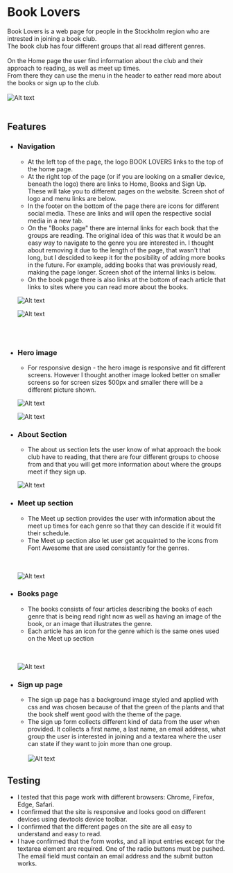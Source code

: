 # Book Lovers
Book Lovers is a web page for people in the Stockholm region who are intrested in joining a book club.   
The book club has four different groups that all read different genres. 
<br />
<br />
On the Home page the user find information about the club and their approach to reading, as well as meet up times.  
From there they can use the menu in the header to eather read more about the books or sign up to the club.
<br />
<br />
![Alt text](assets/images/am-I-responsive.PNG)
<br />
<br />
## Features 
* ### Navigation
  * At the left top of the page, the logo BOOK LOVERS links to the top of the home page.
  * At the right top of the page (or if you are looking on a smaller device, beneath the logo) there are links to Home, Books and Sign Up. These will take you to different pages on the website. Screen shot of logo and menu links are below.
  * In the footer on the bottom of the page there are icons for different social media. These are links and will open the respective social media in a new tab. 
  * On the "Books page" there are internal links for each book that the groups are reading. The original idea of this was that it would be an easy way to navigate to the genre you are interested in. I thought about removing it due to the length of the page, that wasn't that long, but I descided to keep it for the posibility of adding more books in the future. For example, adding books that was previously read, making the page longer. Screen shot of the internal links is below.
  * On the book page there is also links at the bottom of each article that links to sites where you can read more about the books. 

  ![Alt text](assets/images/menu-and-logo.PNG)

  ![Alt text](assets/images/internal-links.PNG)
<br />
<br />

* ### Hero image
    * For responsive design - the hero image is responsive and fit different screens. However I thought another image looked better on smaller screens so for screen sizes 500px and smaller there will be a different picture shown.  
      
  ![Alt text](assets/images/image-compare-big.PNG)

  ![Alt text](assets/images/image-compare-small.PNG) 
* ### About Section
    * The about us section lets the user know of what approach the book club have to reading, that there are four different groups to choose from and that you will get more information about where the groups meet if they sign up. 

    ![Alt text](assets/images/about-us.PNG) 

 * ### Meet up section
    * The Meet up section provides the user with information about the meet up times for each genre so that they can descide if it would fit their schedule.
    * The Meet up section also let user get acquainted to the icons from Font Awesome that are used consistantly for the genres.
    <br />
    <br />

    
     ![Alt text](assets/images/meet-up.PNG)

* ### Books page
  * The books consists of four articles describing the books of each genre that is being read right now as well as having an image of the book, or an image that illustrates the genre. 
  * Each article has an icon for the genre which is the same ones used on the Meet up section
  <br />
  <br />

  ![Alt text](assets/images/books.PNG)

* ### Sign up page
  * The sign up page has a background image styled and applied with css and was chosen because of that the green of the plants and that the book shelf went good with the theme of the page.
  * The sign up form collects different kind of data from the user when provided. It collects a first name, a last name, an email address, what group the user is interested in joining and a textarea where the user can state if they want to join more than one group. 
    <br />
    <br />
    ![Alt text](assets/images/sign-up.PNG)

## Testing
   * I tested that this page work with different browsers: Chrome, Firefox, Edge, Safari.
   * I confirmed that the site is responsive and looks good on different devices using devtools device toolbar.
   * I confirmed that the different pages on the site are all easy to understand and easy to read. 
   * I have confirmed that the form works, and all input entries except for the textarea element are required. One of the radio buttons must be pushed. The email field must contain an email address and the submit button works. 